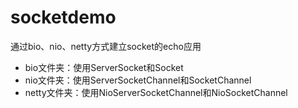 # socketdemo
通过bio、nio、netty方式建立socket的echo应用


- bio文件夹：使用ServerSocket和Socket
- nio文件夹：使用ServerSocketChannel和SocketChannel
- netty文件夹：使用NioServerSocketChannel和NioSocketChannel
